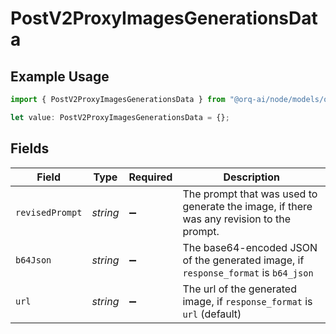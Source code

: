 # PostV2ProxyImagesGenerationsData

## Example Usage

```typescript
import { PostV2ProxyImagesGenerationsData } from "@orq-ai/node/models/operations";

let value: PostV2ProxyImagesGenerationsData = {};
```

## Fields

| Field                                                                                    | Type                                                                                     | Required                                                                                 | Description                                                                              |
| ---------------------------------------------------------------------------------------- | ---------------------------------------------------------------------------------------- | ---------------------------------------------------------------------------------------- | ---------------------------------------------------------------------------------------- |
| `revisedPrompt`                                                                          | *string*                                                                                 | :heavy_minus_sign:                                                                       | The prompt that was used to generate the image, if there was any revision to the prompt. |
| `b64Json`                                                                                | *string*                                                                                 | :heavy_minus_sign:                                                                       | The base64-encoded JSON of the generated image, if `response_format` is `b64_json`       |
| `url`                                                                                    | *string*                                                                                 | :heavy_minus_sign:                                                                       | The url of the generated image, if `response_format` is `url` (default)                  |